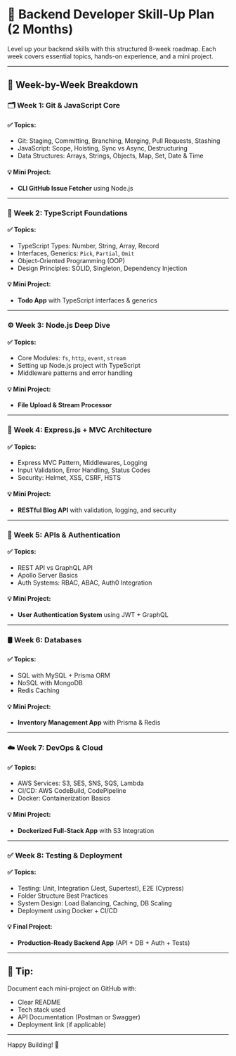 # 🧠 Backend Developer Skill-Up Plan (2 Months)

Level up your backend skills with this structured 8-week roadmap. Each week covers essential topics, hands-on experience, and a mini project.

---

## 📅 Week-by-Week Breakdown

### 🗂️ Week 1: Git & JavaScript Core

#### ✅ Topics:
- Git: Staging, Committing, Branching, Merging, Pull Requests, Stashing
- JavaScript: Scope, Hoisting, Sync vs Async, Destructuring
- Data Structures: Arrays, Strings, Objects, Map, Set, Date & Time

#### 💡 Mini Project:
- **CLI GitHub Issue Fetcher** using Node.js

---

### 🧰 Week 2: TypeScript Foundations

#### ✅ Topics:
- TypeScript Types: Number, String, Array, Record
- Interfaces, Generics: `Pick`, `Partial`, `Omit`
- Object-Oriented Programming (OOP)
- Design Principles: SOLID, Singleton, Dependency Injection

#### 💡 Mini Project:
- **Todo App** with TypeScript interfaces & generics

---

### ⚙️ Week 3: Node.js Deep Dive

#### ✅ Topics:
- Core Modules: `fs`, `http`, `event`, `stream`
- Setting up Node.js project with TypeScript
- Middleware patterns and error handling

#### 💡 Mini Project:
- **File Upload & Stream Processor**

---

### 🚏 Week 4: Express.js + MVC Architecture

#### ✅ Topics:
- Express MVC Pattern, Middlewares, Logging
- Input Validation, Error Handling, Status Codes
- Security: Helmet, XSS, CSRF, HSTS

#### 💡 Mini Project:
- **RESTful Blog API** with validation, logging, and security

---

### 🔐 Week 5: APIs & Authentication

#### ✅ Topics:
- REST API vs GraphQL API
- Apollo Server Basics
- Auth Systems: RBAC, ABAC, Auth0 Integration

#### 💡 Mini Project:
- **User Authentication System** using JWT + GraphQL

---

### 🛢️ Week 6: Databases

#### ✅ Topics:
- SQL with MySQL + Prisma ORM
- NoSQL with MongoDB
- Redis Caching

#### 💡 Mini Project:
- **Inventory Management App** with Prisma & Redis

---

### ☁️ Week 7: DevOps & Cloud

#### ✅ Topics:
- AWS Services: S3, SES, SNS, SQS, Lambda
- CI/CD: AWS CodeBuild, CodePipeline
- Docker: Containerization Basics

#### 💡 Mini Project:
- **Dockerized Full-Stack App** with S3 Integration

---

### ✅ Week 8: Testing & Deployment

#### ✅ Topics:
- Testing: Unit, Integration (Jest, Supertest), E2E (Cypress)
- Folder Structure Best Practices
- System Design: Load Balancing, Caching, DB Scaling
- Deployment using Docker + CI/CD

#### 💡 Final Project:
- **Production-Ready Backend App** (API + DB + Auth + Tests)

---

## 📌 Tip:
Document each mini-project on GitHub with:
- Clear README
- Tech stack used
- API Documentation (Postman or Swagger)
- Deployment link (if applicable)

---

Happy Building! 🚀
